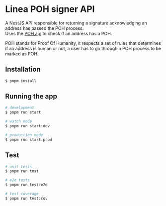 # Linea POH signer API

A NestJS API responsible for returning a signature acknowledging an address has passed the POH process.  
Uses the [POH api](https://linea-xp-poh-api.linea.build) to check if an address has a POH.

POH stands for Proof Of Humanity, it respects a set of rules that determines if an address is human or not, a user has to go through a POH process to be marked as POH.

## Installation

```bash
$ pnpm install
```

## Running the app

```bash
# development
$ pnpm run start

# watch mode
$ pnpm run start:dev

# production mode
$ pnpm run start:prod
```

## Test

```bash
# unit tests
$ pnpm run test

# e2e tests
$ pnpm run test:e2e

# test coverage
$ pnpm run test:cov
```

